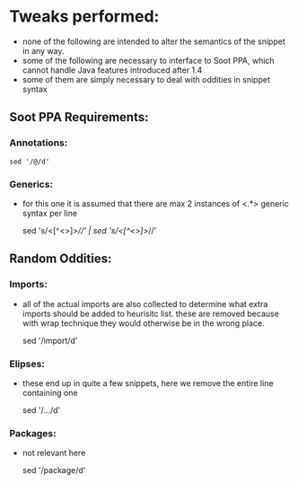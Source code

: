 # Tweaks performed:
  * none of the following are intended to alter the semantics of the snippet in any way.
  * some of the following are necessary to interface to Soot PPA, which cannot handle Java features introduced after 1.4
  * some of them are simply necessary to deal with oddities in snippet syntax

## Soot PPA Requirements:

### Annotations:


    sed '/@/d'

### Generics:
  * for this one it is assumed that there are max 2 instances of <.*> generic syntax per line



    sed 's/<[^<>]*>//' | sed 's/<[^<>]*>//'

## Random Oddities:

### Imports:
  * all of the actual imports are also collected to determine what extra imports should be added to heurisitc list. these are removed because with wrap technique they would otherwise be in the wrong place.


    sed '/import/d'

### Elipses:
  * these end up in quite a few snippets, here we remove the entire line containing one



    sed '/\.\.\./d'

### Packages:
  * not relevant here



    sed '/package/d'